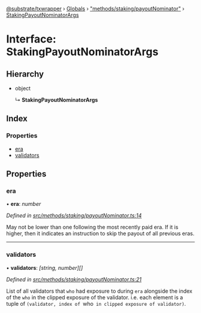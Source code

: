 [@substrate/txwrapper](../README.md) › [Globals](../globals.md) › ["methods/staking/payoutNominator"](../modules/_methods_staking_payoutnominator_.md) › [StakingPayoutNominatorArgs](_methods_staking_payoutnominator_.stakingpayoutnominatorargs.md)

# Interface: StakingPayoutNominatorArgs

## Hierarchy

* object

  ↳ **StakingPayoutNominatorArgs**

## Index

### Properties

* [era](_methods_staking_payoutnominator_.stakingpayoutnominatorargs.md#era)
* [validators](_methods_staking_payoutnominator_.stakingpayoutnominatorargs.md#validators)

## Properties

###  era

• **era**: *number*

*Defined in [src/methods/staking/payoutNominator.ts:14](https://github.com/paritytech/txwrapper/blob/c530205/src/methods/staking/payoutNominator.ts#L14)*

May not be lower than one following the most recently paid era. If it is
higher, then it indicates an instruction to skip the payout of all
previous eras.

___

###  validators

• **validators**: *[string, number][]*

*Defined in [src/methods/staking/payoutNominator.ts:21](https://github.com/paritytech/txwrapper/blob/c530205/src/methods/staking/payoutNominator.ts#L21)*

List of all validators that `who` had exposure to during `era` alongside
the index of the `who` in the clipped exposure of the validator. i.e. each
element is a tuple of `(validator, index of `who` in clipped exposure of
validator)`.
